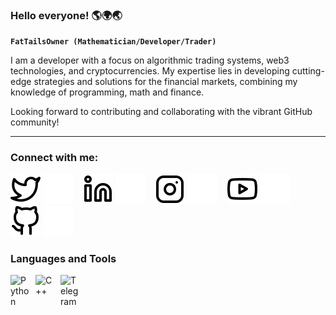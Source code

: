 ### Hello everyone! 🌎🌍🌏

**`FatTailsOwner (Mathematician/Developer/Trader)`**

I am a developer with a focus on algorithmic trading systems, web3 technologies, and cryptocurrencies. My expertise lies in developing cutting-edge strategies and solutions for the financial markets, combining my knowledge of programming, math and finance. 

Looking forward to contributing and collaborating with the vibrant GitHub community!

---

### Connect with me:

[![website](./img/twitter-light.svg)](https://twitter.com/tim72348546#gh-light-mode-only)
[![website](./img/twitter-dark.svg)](https://twitter.com/tim72348546#gh-dark-mode-only)
&nbsp;&nbsp;
[![website](./img/linkedin-light.svg)](https://www.linkedin.com/in/timofei-piskarev-97a750286#gh-light-mode-only)
[![website](./img/linkedin-dark.svg)](https://www.linkedin.com/in/timofei-piskarev-97a750286#gh-dark-mode-only)
&nbsp;&nbsp;
[![website](./img/instagram-light.svg)](https://www.instagram.com/saggerhahah#gh-light-mode-only)
[![website](./img/instagram-dark.svg)](https://www.instagram.com/saggerhahah#gh-dark-mode-only)
&nbsp;&nbsp;
[![website](./img/youtube-light.svg)](https://www.youtube.com/@timeth7799#gh-light-mode-only)
[![website](./img/youtube-dark.svg)](https://www.youtube.com/@timeth7799#gh-dark-mode-only)
&nbsp;&nbsp;
[![website](./img/github-light.svg)](https://github.com/tapiskarev#gh-light-mode-only)
[![website](./img/github-dark.svg)](https://github.com/tapiskarev#gh-dark-mode-only)

### Languages and Tools

<img align="left" alt="Python" width="30px" style="padding-right:10px;" src="https://cdn.jsdelivr.net/gh/devicons/devicon/icons/python/python-plain.svg" />
<img align="left" alt="C++" width="30px" style="padding-right:10px;" src="https://cdn.jsdelivr.net/gh/devicons/devicon/icons/cplusplus/cplusplus-line.svg" />
<img align="left" alt="Telegram" width="30px" style="padding-right:10px;" src="https://upload.wikimedia.org/wikipedia/commons/8/82/Telegram_logo.svg" />

<br />

#
